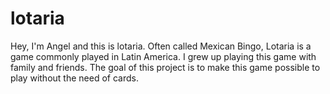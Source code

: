 # lotaria

Hey, I'm Angel and this is lotaria. Often called Mexican Bingo, Lotaria is a game commonly played in Latin America. I grew up playing this game with family and friends. The goal of this project is to make this game possible to play without the need of cards.
